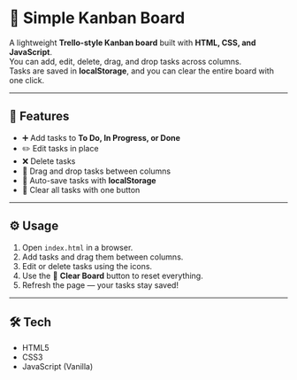 # 📝 Simple Kanban Board

A lightweight **Trello-style Kanban board** built with **HTML, CSS, and JavaScript**.  
You can add, edit, delete, drag, and drop tasks across columns.  
Tasks are saved in **localStorage**, and you can clear the entire board with one click.

---

## 🚀 Features
- ➕ Add tasks to **To Do, In Progress, or Done**  
- ✏️ Edit tasks in place  
- ❌ Delete tasks  
- 🎯 Drag and drop tasks between columns  
- 💾 Auto-save tasks with **localStorage**  
- 🧹 Clear all tasks with one button  

---

## ⚙️ Usage
1. Open `index.html` in a browser.  
2. Add tasks and drag them between columns.  
3. Edit or delete tasks using the icons.  
4. Use the 🧹 **Clear Board** button to reset everything.  
5. Refresh the page — your tasks stay saved!  

---

## 🛠️ Tech
- HTML5  
- CSS3  
- JavaScript (Vanilla)

